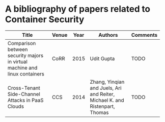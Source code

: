 A bibliography of papers related to Container Security
========
|Title|Venue|Year|Authors|Comments|
|-----|-----|----|-------|--------|
|Comparison between security majors in virtual machine and linux containers|CoRR|2015|Udit Gupta|TODO|
|Cross-Tenant Side-Channel Attacks in PaaS Clouds|CCS|2014|Zhang, Yinqian and Juels, Ari and Reiter, Michael K. and Ristenpart, Thomas|TODO|